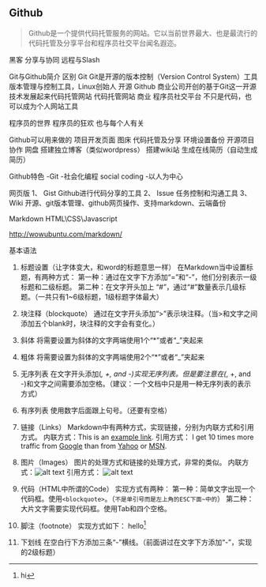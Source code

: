 ##  Github
>Github是一个提供代码托管服务的网站。它以当前世界最大、也是最流行的代码托管及分享平台和程序员社交平台闻名遐迩。


黑客
	分享与协同
	远程与Slash

Git与Github简介
	区别
		Git
			Git是开源的版本控制（Version Control System）工具
			版本管理与控制工具，Linux创始人
			开源
		Github
			商业公司开创的基于Git这一开源技术发展起来代码托管网站
			代码托管网站
			商业
			程序员社交平台
			不只是代码，也可以成为个人网站工具

程序员的世界
程序员的狂欢
也与每个人有关

Github可以用来做的
项目开发页面
图床
代码托管及分享
环境设置备份
开源项目协作
网盘
搭建独立博客（类似wordpress）
搭建wiki站
生成在线简历（自动生成简历）

Github特色
	-Git
	-社会化编程 social coding
	-以人为中心

网页版
1、	Gist
Github进行代码分享的工具
2、	Issue
任务控制和沟通工具
3、	Wiki
开源、git版本管理、github网页操作、支持markdown、云端备份




Markdown
HTML\CSS\Javascript

http://wowubuntu.com/markdown/

基本语法
1. 标题设置（让字体变大，和word的标题意思一样）
在Markdown当中设置标题，有两种方式：
第一种：通过在文字下方添加“=”和“-”，他们分别表示一级标题和二级标题。
第二种：在文字开头加上 “#”，通过“#”数量表示几级标题。（一共只有1~6级标题，1级标题字体最大）

2. 块注释（blockquote）
通过在文字开头添加“>”表示块注释。（当>和文字之间添加五个blank时，块注释的文字会有变化。）

3. 斜体
将需要设置为斜体的文字两端使用1个“*”或者“_”夹起来

4. 粗体
将需要设置为斜体的文字两端使用2个“*”或者“_”夹起来

5. 无序列表
在文字开头添加(*, +, and -)实现无序列表。但是要注意在(*, +, and -)和文字之间需要添加空格。（建议：一个文档中只是用一种无序列表的表示方式）

6. 有序列表
使用数字后面跟上句号。（还要有空格）

7. 链接（Links）
Markdown中有两种方式，实现链接，分别为内联方式和引用方式。
内联方式：This is an [example link](http://example.com/).
引用方式：
I get 10 times more traffic from [Google][1] than from [Yahoo][2] or [MSN][3].  

[1]: http://google.com/        "Google" 
[2]: http://search.yahoo.com/  "Yahoo Search" 
[3]: http://search.msn.com/    "MSN Search"
 

8. 图片（Images）
图片的处理方式和链接的处理方式，非常的类似。
内联方式：![alt text](/path/to/img.jpg "Title")
引用方式：
![alt text][id] 

[id]: /path/to/img.jpg "Title"

9. 代码（HTML中所谓的Code）
实现方式有两种：
第一种：简单文字出现一个代码框。使用`<blockquote>`。（`不是单引号而是左上角的ESC下面~中的`）
第二种：大片文字需要实现代码框。使用Tab和四个空格。

10. 脚注（footnote）
实现方式如下：
hello[^hello]


[^hello]: hi

11. 下划线
在空白行下方添加三条“-”横线。（前面讲过在文字下方添加“-”，实现的2级标题）


